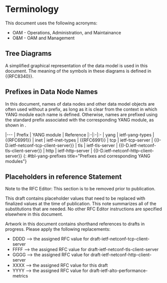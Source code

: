 # Terminology

This document uses the following acronyms:

- OAM - Operations, Administration, and Maintainance
- O&M - OAM and Management

## Tree Diagrams

A simplified graphical representation of the data model is used in this
document. The meaning of the symbols in these diagrams is defined in
{{RFC8340}}.

## Prefixes in Data Node Names

In this document, names of data nodes and other data model objects are often
used without a prefix, as long as it is clear from the context in which YANG
module each name is defined. Otherwise, names are prefixed using the standard
prefix associated with the corresponding YANG module, as shown in [](#tbl-yang-prefixes).

|---
| Prefix | YANG module | Reference
|:-|:-|:-
| yang | ietf-yang-types | {{RFC6991}}
| inet | ietf-inet-types | {{RFC6991}}
| tcp | ietf-tcp-server | {{I-D.ietf-netconf-tcp-client-server}}
| tls | ietf-tls-server | {{I-D.ietf-netconf-tls-client-server}}
| http | ietf-http-server | {{I-D.ietf-netconf-http-client-server}}
{: #tbl-yang-prefixes title="Prefixes and corresponding YANG modules"}

## Placeholders in reference Statement

Note to the RFC Editor: This section is to be removed prior to publication.

This draft contains placeholder values that need to be replaced with finalized
values at the time of publication.  This note summarizes all of the
substitutions that are needed.  No other RFC Editor instructions are specified
elsewhere in this document.

Artwork in this document contains shorthand references to drafts in progress.
Please apply the following replacements:

- DDDD --> the assigned RFC value for draft-ietf-netconf-tcp-client-server
- FFFF --> the assigned RFC value for draft-ietf-netconf-tls-client-server
- GGGG --> the assigned RFC value for draft-ietf-netconf-http-client-server
- XXXX --> the assigned RFC value for this draft
- YYYY --> the assigned RFC value for draft-ietf-alto-performance-metrics

<!-- End of sections -->

